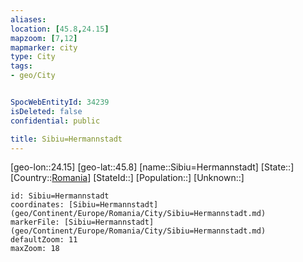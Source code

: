 ```yaml
---
aliases: 
location: [45.8,24.15]
mapzoom: [7,12] 
mapmarker: city 
type: City
tags:
- geo/City


SpocWebEntityId: 34239
isDeleted: false
confidential: public

title: Sibiu=Hermannstadt
---
```

[geo-lon::24.15]
[geo-lat::45.8]
[name::Sibiu=Hermannstadt]
[State::]
[Country::[Romania](geo/Continent/Europe/Romania.md)]
[StateId::]
[Population::]
[Unknown::]


```leaflet
id: Sibiu=Hermannstadt
coordinates: [Sibiu=Hermannstadt](geo/Continent/Europe/Romania/City/Sibiu=Hermannstadt.md)
markerFile: [Sibiu=Hermannstadt](geo/Continent/Europe/Romania/City/Sibiu=Hermannstadt.md)
defaultZoom: 11 
maxZoom: 18
```


